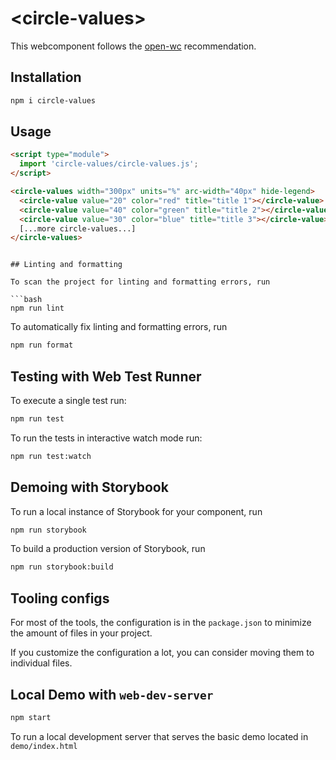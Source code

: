 # \<circle-values>

This webcomponent follows the [open-wc](https://github.com/open-wc/open-wc) recommendation.

## Installation

```bash
npm i circle-values
```

## Usage

```html
<script type="module">
  import 'circle-values/circle-values.js';
</script>

<circle-values width="300px" units="%" arc-width="40px" hide-legend>
  <circle-value value="20" color="red" title="title 1"></circle-value>
  <circle-value value="40" color="green" title="title 2"></circle-value>
  <circle-value value="30" color="blue" title="title 3"></circle-value>
  [...more circle-values...]
</circle-values>
```

````

## Linting and formatting

To scan the project for linting and formatting errors, run

```bash
npm run lint
````

To automatically fix linting and formatting errors, run

```bash
npm run format
```

## Testing with Web Test Runner

To execute a single test run:

```bash
npm run test
```

To run the tests in interactive watch mode run:

```bash
npm run test:watch
```

## Demoing with Storybook

To run a local instance of Storybook for your component, run

```bash
npm run storybook
```

To build a production version of Storybook, run

```bash
npm run storybook:build
```

## Tooling configs

For most of the tools, the configuration is in the `package.json` to minimize the amount of files in your project.

If you customize the configuration a lot, you can consider moving them to individual files.

## Local Demo with `web-dev-server`

```bash
npm start
```

To run a local development server that serves the basic demo located in `demo/index.html`
